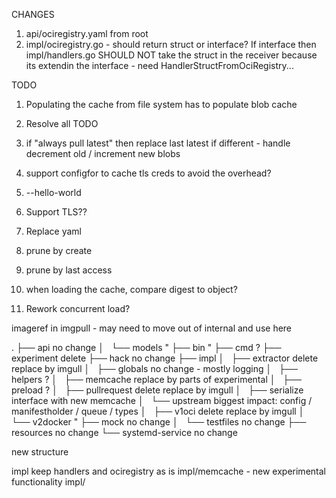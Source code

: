CHANGES

1. api/ociregistry.yaml from root
2. impl/ociregistry.go - should return struct or interface? If interface then impl/handlers.go
   SHOULD NOT take the struct in the receiver because its extendin the interface - need HandlerStructFromOciRegistry...

TODO
1. Populating the cache from file system has to populate blob cache
2. Resolve all TODO
3. if "always pull latest" then replace last latest if different - handle decrement old / increment new blobs
4. support configfor to cache tls creds to avoid the overhead?
5. --hello-world
6. Support TLS??
7. Replace yaml

1. prune by create
2. prune by last access
3. when loading the cache, compare digest to object?
4. Rework concurrent load?

imageref in imgpull - may need to move out of internal and use here


.
├── api                 no change
│   └── models          "
├── bin                 "
├── cmd                 ?
├── experiment          delete
├── hack                no change
├── impl
│   ├── extractor       delete replace by imgull
│   ├── globals         no change - mostly logging
│   ├── helpers         ?
│   ├── memcache        replace by parts of experimental
│   ├── preload         ?
│   ├── pullrequest     delete replace by imgull
│   ├── serialize       interface with new memcache
│   └── upstream        biggest impact: config / manifestholder / queue / types
│       ├── v1oci       delete replace by imgull
│       └── v2docker    "
├── mock                no change
│   └── testfiles       no change
├── resources           no change
└── systemd-service     no change


new structure

impl
  keep handlers and ociregistry as is
impl/memcache - new experimental functionality
impl/

